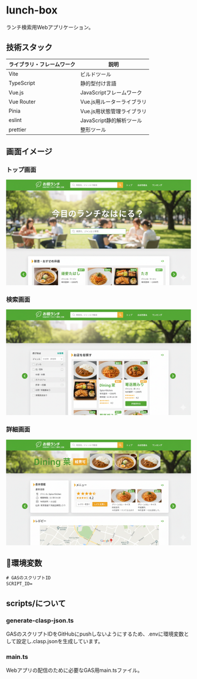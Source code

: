 # lunch-box

ランチ検索用Webアプリケーション。

## 技術スタック

| ライブラリ・フレームワーク | 説明                       |
| -------------------------- | -------------------------- |
| Vite                       | ビルドツール               |
| TypeScript                 | 静的型付け言語             |
| Vue.js                     | JavaScriptフレームワーク   |
| Vue Router                 | Vue.js用ルーターライブラリ |
| Pinia                      | Vue.js用状態管理ライブラリ |
| eslint                     | JavaScript静的解析ツール   |
| prettier                   | 整形ツール                 |

## 画面イメージ

### トップ画面

![トップ画面イメージ](/docs/images/top-page-design.png)

### 検索画面

![検索画面イメージ](/docs/images/search-page-design.png)

### 詳細画面

![詳細画面イメージ](/docs/images/detail-page-design.png)

## 🌳環境変数

```dotenv
# GASのスクリプトID
SCRIPT_ID=
```

## scripts/について

### generate-clasp-json.ts

GASのスクリプトIDをGitHubにpushしないようにするため、.envに環境変数として設定し.clasp.jsonを生成しています。

### main.ts

Webアプリの配信のために必要なGAS用main.tsファイル。
